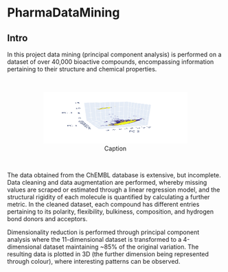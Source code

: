 # PharmaDataMining

## Intro

In this project data mining (principal component analysis) is performed on a dataset of over 40,000 bioactive compounds, encompassing information pertaining to their structure and chemical properties.

<br/>
<p align="center">
  <img src="./readme_media/phases.gif" width="336" height="120"><br/>
  Caption
 </p>
<br/>

The data obtained from the ChEMBL database is extensive, but incomplete. Data cleaning and data augmentation are performed, whereby missing values are scraped or estimated through a linear regression model, and the structural rigidity of each molecule is quantified by calculating a further metric. In the cleaned dataset, each compound has different entries pertaining to its polarity, flexibility, bulkiness, composition, and hydrogen bond donors and acceptors.<br/>

Dimensionality reduction is performed through principal component analysis where the 11-dimensional dataset is transformed to a 4-dimensional dataset maintaining ~85% of the original variation. The resulting data is plotted in 3D (the further dimension being represented through colour), where interesting patterns can be observed.<br/>
